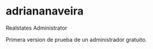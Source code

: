 adriananaveira
==============

Realstates Administrator

Primera version de prueba de un administrador gratuito.
